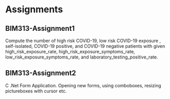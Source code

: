 # Assignments

## BIM313-Assignment1
Compute the number of high risk COVID-19, low risk COVID-19 exposure , self-isolated, COVID-19 positive, and COVID-19 negative patients with given high_risk_exposure_rate,   high_risk_exposure_symptoms_rate, low_risk_exposure_symptoms_rate, and laboratory_testing_positive_rate.

## BIM313-Assignment2

C .Net Form Application. Opening new forms, using comboboxes, resizing pictureboxes with cursor etc.
